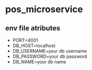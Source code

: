 # pos_microservice

## env file atributes 
- PORT=4001
- DB_HOST=localhost
- DB_USERNAME=your db username
- DB_PASSWORD=your db password
- DB_NAME=your db name
